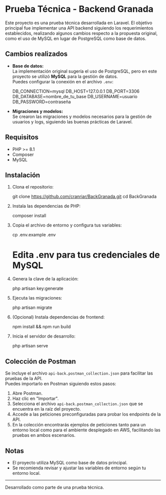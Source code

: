# Prueba Técnica - Backend Granada

Este proyecto es una prueba técnica desarrollada en Laravel. El objetivo principal fue implementar una API backend siguiendo los requerimientos establecidos, realizando algunos cambios respecto a la propuesta original, como el uso de MySQL en lugar de PostgreSQL como base de datos.

## Cambios realizados

- **Base de datos:**  
  La implementación original sugería el uso de PostgreSQL, pero en este proyecto se utilizó **MySQL** para la gestión de datos.  
  Puedes configurar la conexión en el archivo `.env`:

  
  DB_CONNECTION=mysql
  DB_HOST=127.0.0.1
  DB_PORT=3306
  DB_DATABASE=nombre_de_tu_base
  DB_USERNAME=usuario
  DB_PASSWORD=contraseña
  

- **Migraciones y modelos:**  
  Se crearon las migraciones y modelos necesarios para la gestión de usuarios y logs, siguiendo las buenas prácticas de Laravel.

## Requisitos

- PHP >= 8.1
- Composer
- MySQL

## Instalación

1. Clona el repositorio:
   
   git clone https://github.com/cranriar/BackGranada.git
   cd BackGranada
   

2. Instala las dependencias de PHP:
   
   composer install
   

3. Copia el archivo de entorno y configura tus variables:
   
   cp .env.example .env
   # Edita .env para tus credenciales de MySQL
   

4. Genera la clave de la aplicación:
   
   php artisan key:generate
   

5. Ejecuta las migraciones:
   
   php artisan migrate
   

6. (Opcional) Instala dependencias de frontend:
   
   npm install && npm run build
   

7. Inicia el servidor de desarrollo:
   
   php artisan serve

## Colección de Postman

Se incluye el archivo `api-back.postman_collection.json` para facilitar las pruebas de la API.  
Puedes importarlo en Postman siguiendo estos pasos:

1. Abre Postman.
2. Haz clic en "Importar".
3. Selecciona el archivo `api-back.postman_collection.json` que se encuentra en la raíz del proyecto.
4. Accede a las peticiones preconfiguradas para probar los endpoints de la API.
5. En la colección encontrarás ejemplos de peticiones tanto para un entorno local como para el ambiente desplegado en AWS, facilitando las pruebas en ambos escenarios.


## Notas

- El proyecto utiliza MySQL como base de datos principal.
- Se recomienda revisar y ajustar las variables de entorno según tu entorno local.

---

Desarrollado como parte de una prueba técnica.
